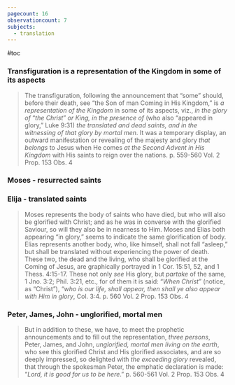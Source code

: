 ```yaml
---
pagecount: 16
observationcount: 7
subjects:
  - translation
---
```

#toc

### Transfiguration is a representation of the Kingdom in some of its aspects

>The transfiguration, following the announcement that “some” should, before their death, see “the Son of man Coming in His Kingdom,” is *a representation of the Kingdom* in some of its aspects, viz., *in the glory of* “*the Christ*” *or King, in the presence of* (who also “appeared in glory,” Luke 9:31) *the translated and dead saints, and in the witnessing of that glory by mortal men*. It was a temporary display, an outward manifestation or revealing of the majesty and glory *that belongs* to Jesus when He comes *at the Second Advent in His Kingdom* with His saints to reign over the nations.
>p. 559-560 Vol. 2 Prop. 153 Obs. 4

### Moses - resurrected saints
### Elija - translated saints

>Moses represents the body of saints who have died, but who will also be glorified with Christ; and as he was in converse with the glorified Saviour, so will they also be in nearness to Him. Moses and Elias both appearing “in glory,” seems to indicate the same glorification of body. Elias represents another body, who, like himself, shall not fall “asleep,” but shall be translated without experiencing the power of death. These two, the dead and the living, who shall be glorified at the Coming of Jesus, are graphically portrayed in 1 Cor. 15:51, 52, and 1 Thess. 4:15-17. These not only *see* His glory, but *partake* of the same, 1 Jno. 3:2; Phil. 3:21, etc., for of them it is said: “*When Christ*” (notice, as “Christ”), “*who is our life, shall appear, then shall ye also appear with Him in glory*, Col. 3:4.
>p. 560 Vol. 2 Prop. 153 Obs. 4

### Peter, James, John - unglorified, mortal men

>But in addition to these, we have, to meet the prophetic announcements and to fill out the representation, *three persons*, Peter, James, and John, *unglorified, mortal men living on the earth*, who see this glorified Christ and His glorified associates, and are so deeply impressed, so delighted with *the exceeding glory* revealed, that through the spokesman Peter, the emphatic declaration is made: “*Lord, it is good for us to be here*.”
>p. 560-561 Vol. 2 Prop. 153 Obs. 4







